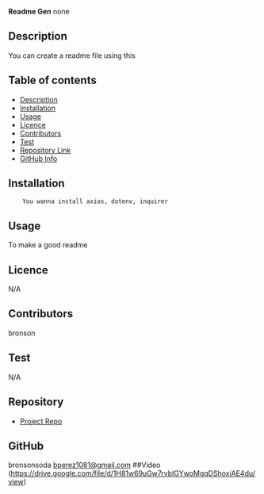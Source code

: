  **Readme Gen**
none
## Description 
You can create a readme file using this
## Table of contents
- [Description](#Description)
- [Installation](#Installation)
- [Usage](#Usage)
- [Licence](#Licence)
- [Contributors](#Contributors)
- [Test](#Test)
- [Repository Link](#Repository)
- [GitHub Info](#GitHub) 
## Installation
        You wanna install axios, dotenv, inquirer
## Usage
To make a good readme
## Licence
N/A
## Contributors
bronson
## Test
N/A
## Repository
- [Project Repo](https://github.com/bronsonsoda/readme-gen)
## GitHub
bronsonsoda
bperez1081@gmail.com
##Video
(https://drive.google.com/file/d/1H81w69uGw7rvbIGYwoMgqDShoxiAE4du/view)

